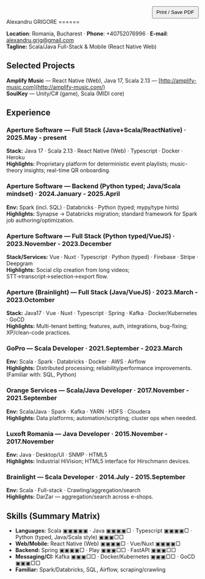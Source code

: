 <p class="noprint" style="text-align:right;margin:0;">
  <button onclick="window.print()" style="padding:.4rem .6rem;cursor:pointer;">Print / Save PDF</button>
</p>
Alexandru GRIGORE
======

**Location**: Romania, Bucharest · **Phone**: +40752076996 · **E-mail**: alexandru.grig@gmail.com  
**Tagline:** Scala/Java Full-Stack & Mobile (React Native Web)

## Selected Projects
**Amplify Music** — React Native (Web), Java 17, Scala 2.13 — [http://amplify-music.com](http://amplify-music.com/)  
**SoulKey** — Unity/C# (game), Scala (MIDI core)

## Experience

### Aperture Software — Full Stack (Java+Scala/ReactNative) · 2025.May - present
**Stack:** Java 17 · Scala 2.13 · React Native (Web) · Typescript · Docker · Heroku  
**Highlights:** Proprietary platform for deterministic event playlists; music-theory insights; real-time QR onboarding.

### Aperture Software — Backend (Python typed; Java/Scala mindset) · 2024.January - 2025.April
**Env:** Spark (incl. SQL) · Databricks · Python (typed; mypy/type hints)  
**Highlights:** Synapse → Databricks migration; standard framework for Spark job authoring/optimization.

### Aperture Software — Full Stack (Python typed/VueJS) · 2023.November - 2023.December
**Stack/Services:** Vue · Nuxt · Typescript · Python (typed) · Firebase · Stripe · Deepgram  
**Highlights:** Social clip creation from long videos; STT→transcript→selection→export flow.

### Aperture (Brainlight) — Full Stack (Java/VueJS) · 2023.March - 2023.Octomber
**Stack:** Java17 · Vue · Nuxt · Typescript · Spring · Kafka · Docker/Kubernetes · GoCD  
**Highlights:** Multi-tenant betting; features, auth, integrations, bug-fixing; XP/clean-code practices.

### GoPro — Scala Developer · 2021.September - 2023.March
**Env:** Scala · Spark · Databricks · Docker · AWS · Airflow  
**Highlights:** Distributed processing; reliability/performance improvements. (Familiar with: SQL, Python)

### Orange Services — Scala/Java Developer · 2017.November - 2021.September
**Env:** Scala/Java · Spark · Kafka · YARN · HDFS · Cloudera  
**Highlights:** Data platforms; automation/scripting; cluster ops when needed.

### Luxoft Romania — Java Developer · 2015.November - 2017.November
**Env:** Java · Desktop/UI · SNMP · HTML5  
**Highlights:** Industrial HiVision; HTML5 interface for Hirschmann devices.

### Brainlight — Scala Developer · 2014.July - 2015.September
**Env:** Scala · Full-stack · Crawling/aggregation/search  
**Highlights:** DarZar — aggregation/search across e-shops.

## Skills (Summary Matrix)
- **Languages:** Scala ▣▣▣▣▣ · Java ▣▣▣▣▢ · Typescript ▣▣▣▣▢ · Python (typed, Java/Scala style) ▣▣▣▢▢
- **Web/Mobile:** React Native (Web) ▣▣▣▣▢ · Vue/Nuxt ▣▣▣▣▢
- **Backend:** Spring ▣▣▣▣▢ · Play ▣▣▣▢▢ · FastAPI ▣▣▣▢▢
- **Messaging/CI:** Kafka ▣▣▣▢▢ · Docker/Kubernetes ▣▣▣▢▢ · GoCD ▣▣▣▢▢
- **Familiar:** Spark/Databricks, SQL, Airflow, scraping/crawling
